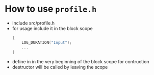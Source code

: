 # How to use ```profile.h```

- include src/profile.h
- for usage include it in the block scope 
    ```cpp
    {
        LOG_DURATION("Input");
        ...
    }
    ```
-  define in in the very beginning of the block scope for contruction
-  destructor will be called by leaving the scope